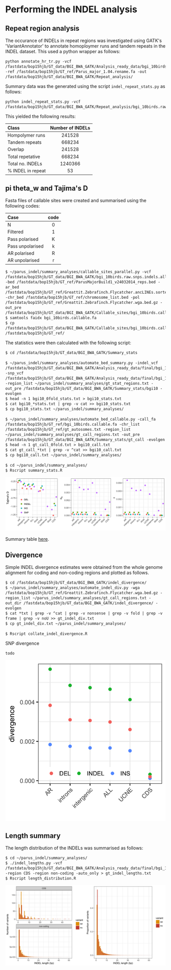 # Performing the INDEL analysis

## Repeat region analysis

The occurance of INDELs in repeat regions was investigated using GATK's 'VariantAnnotator' to annotate homoploymer runs and tandem repeats in the INDEL dataset. This used a python wrapper as follows:

```
python annotate_hr_tr.py -vcf /fastdata/bop15hjb/GT_data/BGI_BWA_GATK/Analysis_ready_data/bgi_10birds.raw.snps.indels.all_sites.rawindels.recalibrated.filtered_t99.0.pass.maxlength50.biallelic.coveragefiltered.pass.repeatfilter.pass.vcf -ref /fastdata/bop15hjb/GT_ref/Parus_major_1.04.rename.fa -out /fastdata/bop15hjb/GT_data/BGI_BWA_GATK/Repeat_analysis/
```
Summary data was the generated using the script ```indel_repeat_stats.py``` as follows:

```
python indel_repeat_stats.py -vcf /fastdata/bop15hjb/GT_data/BGI_BWA_GATK/Repeat_analysis/bgi_10birds.raw.snps.indels.all_sites.rawindels.recalibrated.filtered_t99.0.pass.maxlength50.biallelic.coveragefiltered.pass.repeatfilter.pass.hr.tr.vcf
```

This yielded the following results:

|Class	          |Number of INDELs|
|:----------------|:--------------:|
|Hompolymer runs	|241528          |
|Tandem repeats	  |668234          |
|Overlap	        |241528          |
|Total repetative	|668234          |
|Total no. INDELs	|1240366         | 
|% INDEL in repeat|53              |


## pi theta_w and Tajima's D

Fasta files of callable sites were created and summarised using the following codes:

| Case            | code  |
|:----------------|:-----:|
| N               | 0     |
| Filtered        | 1     |
| Pass polarised  | K     |
| Pass unpolarised| k     |
| AR polarised    | R     |
| AR unpolarised  | r     |

```
$ ~/parus_indel/summary_analyses/callable_sites_parallel.py -vcf /fastdata/bop15hjb/GT_data/BGI_BWA_GATK/bgi_10birds.raw.snps.indels.all_sites.vcf.bgz -bed /fastdata/bop15hjb/GT_ref/ParusMajorBuild1_v24032014_reps.bed -ar_bed /fastdata/bop15hjb/GT_ref/Greattit.Zebrafinch.Flycatcher.ancLINEs.sorted.bed.gz -chr_bed /fastdata/bop15hjb/GT_ref/chromosome_list.bed -pol /fastdata/bop15hjb/GT_ref/Greattit.Zebrafinch.Flycatcher.wga.bed.gz -out_pre /fastdata/bop15hjb/GT_data/BGI_BWA_GATK/Callable_sites/bgi_10birds.callable
$ samtools faidx bgi_10birds.callable.fa
$ cp /fastdata/bop15hjb/GT_data/BGI_BWA_GATK/Callable_sites/bgi_10birds.callable.fa* /fastdata/bop15hjb/GT_ref/
```

The statistics were then calculated with the following script:

```
$ cd /fastdata/bop15hjb/GT_data/BGI_BWA_GATK/Summary_stats

$ ~/parus_indel/summary_analyses/automate_bed_summary.py -indel_vcf /fastdata/bop15hjb/GT_data/BGI_BWA_GATK/Analysis_ready_data/final/bgi_10birds.filtered_indels.pol.anno.recomb.line.vcf.gz -snp_vcf /fastdata/bop15hjb/GT_data/BGI_BWA_GATK/Analysis_ready_data/final/bgi_10birds.filtered_snps.pol.anno.degen.line.vcf.gz -region_list ~/parus_indel/summary_analyses/gt_stat_regions.txt -out_pre /fastdata/bop15hjb/GT_data/BGI_BWA_GATK/Summary_stats/bgi10 -evolgen
$ head -n 1 bgi10_0fold_stats.txt > bgi10_stats.txt
$ cat bgi10_*stats.txt | grep -v cat >> bgi10_stats.txt
$ cp bgi10_stats.txt ~/parus_indel/summary_analyses/

$ ~/parus_indel/summary_analyses/automate_bed_callable.py -call_fa /fastdata/bop15hjb/GT_ref/bgi_10birds.callable.fa -chr_list /fastdata/bop15hjb/GT_ref/gt_autosomes.txt -region_list ~/parus_indel/summary_analyses/gt_call_regions.txt -out_pre /fastdata/bop15hjb/GT_data/BGI_BWA_GATK/Summary_stats/gt_call -evolgen
$ head -n 1 gt_call_0fold.txt > bgi10_call.txt
$ cat gt_call_*txt | grep -v ^cat >> bgi10_call.txt 
$ cp bgi10_call.txt ~/parus_indel/summary_analyses/

$ cd ~/parus_indel/summary_analyses/
$ Rscript summary_stats.R 
```

![stats_plot](gt_summary_stats.png)

Summary table [here](bgi10_summary_stats.csv).


## Divergence

Simple INDEL divergence estimates were obtained from the whole genome alignment for coding and non-coding regions and plotted as follows.

```
$ cd /fastdata/bop15hjb/GT_data/BGI_BWA_GATK/indel_divergence/
$ ~/parus_indel/summary_analyses/automate_indel_div.py -wga /fastdata/bop15hjb/GT_ref/Greattit.Zebrafinch.Flycatcher.wga.bed.gz -region_list ~/parus_indel/summary_analyses/gt_call_regions.txt -out_dir /fastdata/bop15hjb/GT_data/BGI_BWA_GATK/indel_divergence/ -evolgen
$ cat *txt | grep -v ^cat | grep -v nonsense | grep -v fold | grep -v frame | grep -v noU >> gt_indel_div.txt 
$ cp gt_indel_div.txt ~/parus_indel/summary_analyses/

$ Rscript collate_indel_divergence.R 
```

SNP divergence

```
todo
```

![div](indel_divergence.png)

## Length summary

The length distribution of the INDELs was summarised as follows:

```
$ cd ~/parus_indel/summary_analyses/
$ ./indel_lengths.py -vcf /fastdata/bop15hjb/GT_data/BGI_BWA_GATK/Analysis_ready_data/final/bgi_10birds.filtered_indels.pol.anno.recomb.line.vcf.gz -region CDS -region non-coding -auto_only > gt_indel_lengths.txt
$ Rscript length_distribution.R
```

![length_plots](gt_lengths.png)
